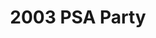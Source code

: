 ---
title: 2003 PSA Party
eleventyNavigation:
  key: 2003 PSA Party
  order:
  parent: PSA Party
layout: gallery.njk
permalink: "oldtimer/psa_party/2003/"
meta_desc: "Photos from the 2003 PSA Party, held in San Diego, CA"
url: "https://www.psa-history.org/oldtimer/psa_party/2003/"
collectionName: "2003-psa-party"
tags: "psa-party"
---